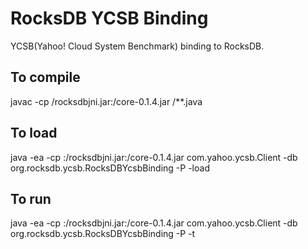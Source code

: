 # RocksDB YCSB Binding
YCSB(Yahoo! Cloud System Benchmark) binding to RocksDB.

## To compile
javac -cp <directory-to-rocksdbjni-jar>/rocksdbjni.jar:<directory-to-ycsb-core-jar>/core-0.1.4.jar <directory-to-java-source-root>/**.java

## To load
java -ea -cp <directory-to-compiled-classes>:<directory-to-rocksdbjni-jar>/rocksdbjni.jar:<directory-to-ycsb-core-jar>/core-0.1.4.jar com.yahoo.ycsb.Client -db org.rocksdb.ycsb.RocksDBYcsbBinding -P <workload-file> -load

## To run
java -ea -cp <directory-to-compiled-classes>:<directory-to-rocksdbjni-jar>/rocksdbjni.jar:<directory-to-ycsb-core-jar>/core-0.1.4.jar com.yahoo.ycsb.Client -db org.rocksdb.ycsb.RocksDBYcsbBinding -P <workload-file> -t
